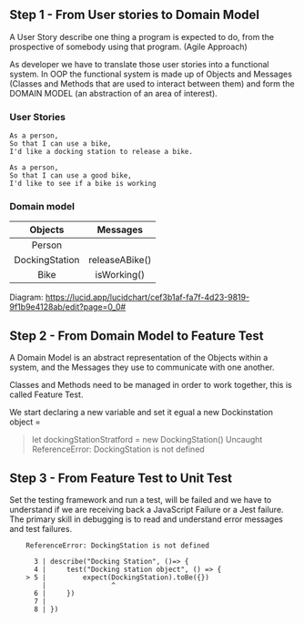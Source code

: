 ## Step 1 - From User stories to Domain Model

A User Story describe one thing a program is expected to do, from the prospective of somebody using that program. (Agile Approach)

As developer we have to translate those user stories into a functional system. In OOP the functional system is made up of Objects and Messages (Classes and Methods that are used to interact between them) and form the DOMAIN MODEL (an abstraction of an area of interest).

### User Stories
```
As a person,
So that I can use a bike,
I'd like a docking station to release a bike.

As a person,
So that I can use a good bike,
I'd like to see if a bike is working
```

### Domain model
| Objects | Messages|
| :--:    | :--:    |
| Person    |       |
| DockingStation  | releaseABike() |
| Bike            | isWorking()

Diagram: https://lucid.app/lucidchart/cef3b1af-fa7f-4d23-9819-9f1b9e4128ab/edit?page=0_0#

## Step 2 - From Domain Model to Feature Test

A Domain Model is an abstract representation of the Objects within a system, and the Messages they use to communicate with one another.

Classes and Methods need to be managed in order to work together, this is called Feature Test.

We start declaring a new variable and set it egual a new Dockinstation object = 

> let dockingStationStratford = new DockingStation()
Uncaught ReferenceError: DockingStation is not defined

## Step 3  - From Feature Test to Unit Test

Set the testing framework and run a test, will be failed and we have to understand if we are receiving back a JavaScript Failure or a Jest failure. The primary skill in debugging is to read and understand error messages and test failures.

```
    ReferenceError: DockingStation is not defined

      3 | describe("Docking Station", ()=> {
      4 |     test("Docking station object", () => {
    > 5 |         expect(DockingStation).toBe({})
        |                ^
      6 |     })
      7 |     
      8 | })
```


